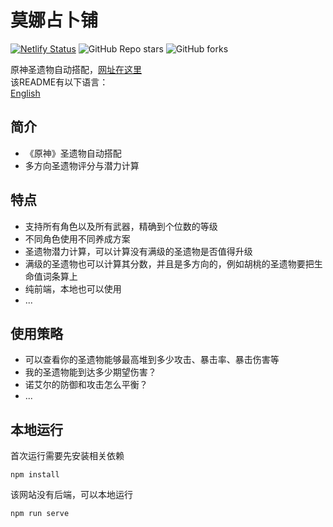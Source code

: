 # 莫娜占卜铺
[![Netlify Status](https://api.netlify.com/api/v1/badges/3a2fc38c-d9dd-4257-98d5-11891cf9b064/deploy-status)](https://app.netlify.com/sites/jovial-chandrasekhar-293ccd/deploys)
![GitHub Repo stars](https://img.shields.io/github/stars/wormtql/genshin_artifact)
![GitHub forks](https://img.shields.io/github/forks/wormtql/genshin_artifact)

原神圣遗物自动搭配，[网址在这里](https://www.genshin.art)  
该README有以下语言：  
[English](./README_en.md)
<!-- [日本語](./README_jp.md) -->
## 简介
- 《原神》圣遗物自动搭配
- 多方向圣遗物评分与潜力计算
## 特点
- 支持所有角色以及所有武器，精确到个位数的等级
- 不同角色使用不同养成方案
- 圣遗物潜力计算，可以计算没有满级的圣遗物是否值得升级
- 满级的圣遗物也可以计算其分数，并且是多方向的，例如胡桃的圣遗物要把生命值词条算上
- 纯前端，本地也可以使用
- ...
## 使用策略
- 可以查看你的圣遗物能够最高堆到多少攻击、暴击率、暴击伤害等
- 我的圣遗物能到达多少期望伤害？
- 诺艾尔的防御和攻击怎么平衡？
- ...
## 本地运行
首次运行需要先安装相关依赖
```
npm install
```
该网站没有后端，可以本地运行
```
npm run serve
```
